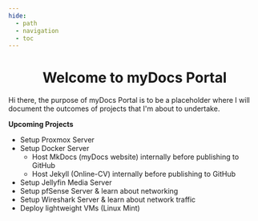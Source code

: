 ```yaml
---
hide:
  - path
  - navigation
  - toc
---
```

<h1 style="text-align: center;">Welcome to myDocs Portal</h1>

Hi there, the purpose of myDocs Portal is to be a placeholder where I will document the outcomes of projects that I'm about to undertake.  


**Upcoming Projects**

- Setup Proxmox Server
- Setup Docker Server  
    - Host MkDocs (myDocs website) internally before publishing to GitHub  
    - Host Jekyll (Online-CV) internally before publishing to GitHub  
 - Setup Jellyfin Media Server  
 - Setup pfSense Server & learn about networking
 - Setup Wireshark Server & learn about network traffic
 - Deploy lightweight VMs (Linux Mint)  
